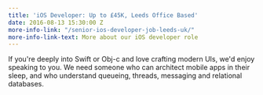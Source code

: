 ```yaml
---
title: 'iOS Developer: Up to £45K, Leeds Office Based'
date: 2016-08-13 15:30:00 Z
more-info-link: "/senior-ios-developer-job-leeds-uk/"
more-info-link-text: More about our iOS developer role
---
```


If you're deeply into Swift or Obj-c and love crafting modern UIs, we'd enjoy speaking to you. We need someone who can architect mobile apps in their sleep, and who understand queueing, threads, messaging and relational databases.